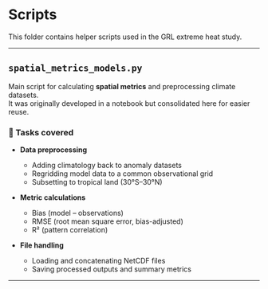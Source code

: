 # Scripts

This folder contains helper scripts used in the GRL extreme heat study.

---

## `spatial_metrics_models.py`

Main script for calculating **spatial metrics** and preprocessing climate 
datasets.  
It was originally developed in a notebook but consolidated here for easier 
reuse.

### 📌 Tasks covered
- **Data preprocessing**
  - Adding climatology back to anomaly datasets  
  - Regridding model data to a common observational grid  
  - Subsetting to tropical land (30°S–30°N)  

- **Metric calculations**
  - Bias (model – observations)  
  - RMSE (root mean square error, bias-adjusted)  
  - R² (pattern correlation)  

- **File handling**
  - Loading and concatenating NetCDF files  
  - Saving processed outputs and summary metrics  

---


